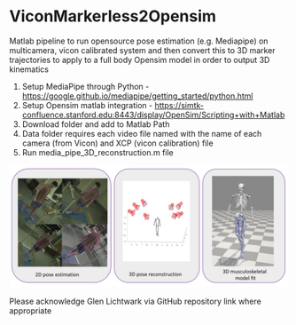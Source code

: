 # ViconMarkerless2Opensim
Matlab pipeline to run opensource pose estimation (e.g. Mediapipe) on multicamera, vicon calibrated system and then convert this to 3D marker trajectories to apply to a full body Opensim model in order to output 3D kinematics

1. Setup MediaPipe through Python - https://google.github.io/mediapipe/getting_started/python.html
2. Setup Opensim matlab integration - https://simtk-confluence.stanford.edu:8443/display/OpenSim/Scripting+with+Matlab
3. Download folder and add to Matlab Path 
4. Data folder requires each video file named with the name of each camera (from Vicon) and XCP (vicon calibration) file
5. Run media_pipe_3D_reconstruction.m file

![Workflow Image](workflow.JPG)

Please acknowledge Glen Lichtwark via GitHub repository link where appropriate
